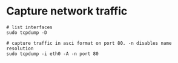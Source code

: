 # Capture network traffic

```
# list interfaces
sudo tcpdump -D

# capture traffic in asci format on port 80. -n disables name resolution
sudo tcpdump -i eth0 -A -n port 80
```